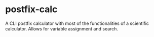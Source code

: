 # postfix-calc
A CLI postfix calculator with most of the functionalities of a scientific calculator. Allows for variable assignment and search.
